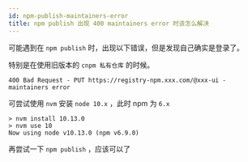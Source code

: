 ```yaml
---
id: npm-publish-maintainers-error
title: npm publish 出现 400 maintainers error 时该怎么解决
---
```


可能遇到在 `npm publish` 时，出现以下错误，但是发现自己确实是登录了。

特别是在使用旧版本的  `cnpm 私有仓库` 的时候。

```
400 Bad Request - PUT https://registry-npm.xxx.com/@xxx-ui - maintainers error
```

可尝试使用 `nvm` 安装 `node 10.x` ，此时 npm 为 `6.x`

```
> nvm install 10.13.0
> nvm use 10
Now using node v10.13.0 (npm v6.9.0)
```

再尝试一下 `npm publish` ，应该可以了
